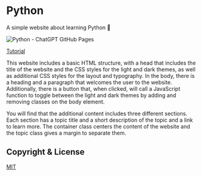 # Python
A simple website about learning Python 🐍

![Python - ChatGPT GitHub Pages](https://user-images.githubusercontent.com/16403754/212757916-3461088f-e080-446c-8229-dd749a4c0063.png)

<a href="https://youtu.be/utfPoaPHaHo" target="_blank">Tutorial</a>

This website includes a basic HTML structure, with a head that includes the title of the website and the CSS styles for the light and dark themes, as well as additional CSS styles for the layout and typography. In the body, there is a heading and a paragraph that welcomes the user to the website. Additionally, there is a button that, when clicked, will call a JavaScript function to toggle between the light and dark themes by adding and removing classes on the body element.

You will find that the additional content includes three different sections. Each section has a topic title and a short description of the topic and a link to learn more. The container class centers the content of the website and the topic class gives a margin to separate them.

## Copyright & License
[MIT](https://github.com/paraskevasleivadaros/python/blob/master/LICENSE)
